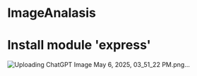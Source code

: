 # ImageAnalasis

# Install module 'express'


![Uploading ChatGPT Image May 6, 2025, 03_51_22 PM.png…]()
